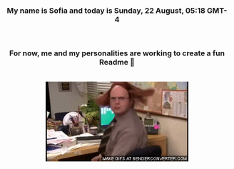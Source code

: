 


<div align="center">
<h3 >My name is Sofia and today is Sunday, 22 August, 05:18 GMT-4</h3><br>
<h3 >For now, me and my personalities are working to create a fun Readme 👋
</h3><br>
<img src='img/dwight.gif' alt='working...'/>
</div>
